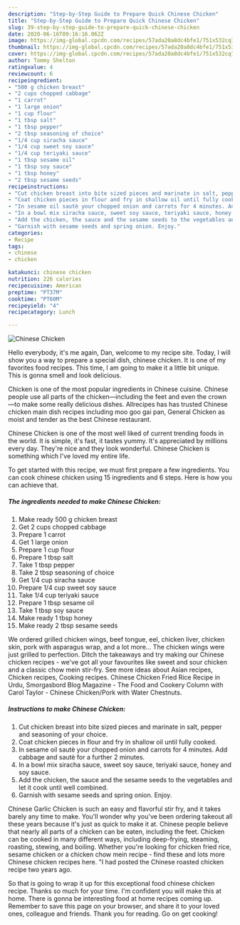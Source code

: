 ```yaml
---
description: "Step-by-Step Guide to Prepare Quick Chinese Chicken"
title: "Step-by-Step Guide to Prepare Quick Chinese Chicken"
slug: 39-step-by-step-guide-to-prepare-quick-chinese-chicken
date: 2020-06-16T09:16:16.062Z
image: https://img-global.cpcdn.com/recipes/57ada20a8dc4bfe1/751x532cq70/chinese-chicken-recipe-main-photo.jpg
thumbnail: https://img-global.cpcdn.com/recipes/57ada20a8dc4bfe1/751x532cq70/chinese-chicken-recipe-main-photo.jpg
cover: https://img-global.cpcdn.com/recipes/57ada20a8dc4bfe1/751x532cq70/chinese-chicken-recipe-main-photo.jpg
author: Tommy Shelton
ratingvalue: 4
reviewcount: 6
recipeingredient:
- "500 g chicken breast"
- "2 cups chopped cabbage"
- "1 carrot"
- "1 large onion"
- "1 cup flour"
- "1 tbsp salt"
- "1 tbsp pepper"
- "2 tbsp seasoning of choice"
- "1/4 cup siracha sauce"
- "1/4 cup sweet soy sauce"
- "1/4 cup teriyaki sauce"
- "1 tbsp sesame oil"
- "1 tbsp soy sauce"
- "1 tbsp honey"
- "2 tbsp sesame seeds"
recipeinstructions:
- "Cut chicken breast into bite sized pieces and marinate in salt, pepper and seasoning of your choice."
- "Coat chicken pieces in flour and fry in shallow oil until fully cooked."
- "In sesame oil sautè your chopped onion and carrots for 4 minutes. Add cabbage and sautè for a further 2 minutes."
- "In a bowl mix siracha sauce, sweet soy sauce, teriyaki sauce, honey and soy sauce."
- "Add the chicken, the sauce and the sesame seeds to the vegetables and let it cook until well combined."
- "Garnish with sesame seeds and spring onion. Enjoy."
categories:
- Recipe
tags:
- chinese
- chicken

katakunci: chinese chicken 
nutrition: 226 calories
recipecuisine: American
preptime: "PT37M"
cooktime: "PT60M"
recipeyield: "4"
recipecategory: Lunch

---
```



![Chinese Chicken](https://img-global.cpcdn.com/recipes/57ada20a8dc4bfe1/751x532cq70/chinese-chicken-recipe-main-photo.jpg)

Hello everybody, it's me again, Dan, welcome to my recipe site. Today, I will show you a way to prepare a special dish, chinese chicken. It is one of my favorites food recipes. This time, I am going to make it a little bit unique. This is gonna smell and look delicious.

Chicken is one of the most popular ingredients in Chinese cuisine. Chinese people use all parts of the chicken—including the feet and even the crown—to make some really delicious dishes. Allrecipes has has trusted Chinese chicken main dish recipes including moo goo gai pan, General Chicken as moist and tender as the best Chinese restaurant.

Chinese Chicken is one of the most well liked of current trending foods in the world. It is simple, it's fast, it tastes yummy. It's appreciated by millions every day. They're nice and they look wonderful. Chinese Chicken is something which I've loved my entire life.


To get started with this recipe, we must first prepare a few ingredients. You can cook chinese chicken using 15 ingredients and 6 steps. Here is how you can achieve that.

<!--inarticleads1-->

##### The ingredients needed to make Chinese Chicken:

1. Make ready 500 g chicken breast
1. Get 2 cups chopped cabbage
1. Prepare 1 carrot
1. Get 1 large onion
1. Prepare 1 cup flour
1. Prepare 1 tbsp salt
1. Take 1 tbsp pepper
1. Take 2 tbsp seasoning of choice
1. Get 1/4 cup siracha sauce
1. Prepare 1/4 cup sweet soy sauce
1. Take 1/4 cup teriyaki sauce
1. Prepare 1 tbsp sesame oil
1. Take 1 tbsp soy sauce
1. Make ready 1 tbsp honey
1. Make ready 2 tbsp sesame seeds


We ordered grilled chicken wings, beef tongue, eel, chicken liver, chicken skin, pork with asparagus wrap, and a lot more… The chicken wings were just grilled to perfection. Ditch the takeaways and try making our Chinese chicken recipes - we&#39;ve got all your favourites like sweet and sour chicken and a classic chow mein stir-fry. See more ideas about Asian recipes, Chicken recipes, Cooking recipes. Chinese Chicken Fried Rice Recipe in Urdu, Smorgasbord Blog Magazine - The Food and Cookery Column with Carol Taylor - Chinese Chicken/Pork with Water Chestnuts. 

<!--inarticleads2-->

##### Instructions to make Chinese Chicken:

1. Cut chicken breast into bite sized pieces and marinate in salt, pepper and seasoning of your choice.
1. Coat chicken pieces in flour and fry in shallow oil until fully cooked.
1. In sesame oil sautè your chopped onion and carrots for 4 minutes. Add cabbage and sautè for a further 2 minutes.
1. In a bowl mix siracha sauce, sweet soy sauce, teriyaki sauce, honey and soy sauce.
1. Add the chicken, the sauce and the sesame seeds to the vegetables and let it cook until well combined.
1. Garnish with sesame seeds and spring onion. Enjoy.


Chinese Garlic Chicken is such an easy and flavorful stir fry, and it takes barely any time to make. You&#39;ll wonder why you&#39;ve been ordering takeout all these years because it&#39;s just as quick to make it at. Chinese people believe that nearly all parts of a chicken can be eaten, including the feet. Chicken can be cooked in many different ways, including deep-frying, steaming, roasting, stewing, and boiling. Whether you&#39;re looking for chicken fried rice, sesame chicken or a chicken chow mein recipe - find these and lots more Chinese chicken recipes here. &#34;I had posted the Chinese roasted chicken recipe two years ago. 

So that is going to wrap it up for this exceptional food chinese chicken recipe. Thanks so much for your time. I'm confident you will make this at home. There is gonna be interesting food at home recipes coming up. Remember to save this page on your browser, and share it to your loved ones, colleague and friends. Thank you for reading. Go on get cooking!

